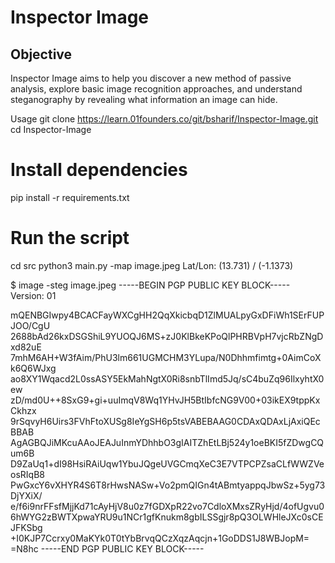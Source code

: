 # Inspector Image

## Objective

Inspector Image aims to help you discover a new method of passive analysis, explore basic image recognition approaches, and understand steganography by revealing what information an image can hide.

Usage
 git clone https://learn.01founders.co/git/bsharif/Inspector-Image.git
 cd Inspector-Image

# Install dependencies
 pip install -r requirements.txt
 
# Run the script
 cd src
 python3 main.py -map image.jpeg
Lat/Lon: (13.731) / (-1.1373)

$ image -steg image.jpeg
-----BEGIN PGP PUBLIC KEY BLOCK-----
Version: 01

mQENBGIwpy4BCACFayWXCgHH2QqXkicbqD1ZlMUALpyGxDFiWh1SErFUPJOO/CgU
2688bAd26kxDSGShiL9YUOQJ6MS+zJ0KlBkeKPoQlPHRBVpH7vjcRbZNgDxd82uE
7mhM6AH+W3fAim/PhU3lm661UGMCHM3YLupa/N0Dhhmfimtg+0AimCoXk6Q6WJxg
ao8XY1Wqacd2L0ssASY5EkMahNgtX0Ri8snbTlImd5Jq/sC4buZq96IlxyhtX0ew
zD/md0U++8SxG9+gi+uuImqV8Wq1YHvJH5BtIbfcNG9V00+03ikEX9tppKxCkhzx
9rSqvyH6Uirs3FVhFtoXUSg8IeYgSH6p5tsVABEBAAG0CDAxQDAxLjAxiQEcBBAB
AgAGBQJiMKcuAAoJEAJuInmYDhhbO3gIAITZhEtLBj524y1oeBKI5fZDwgCQum6B
D9ZaUq1+dI98HsiRAiUqw1YbuJQgeUVGCmqXeC3E7VTPCPZsaCLfWWZVeosRIqB8
PwGxcY6vXHYR4S6T8rHwsNASw+Vo2pmQIGn4tABmtyappqJbwSz+5yg73DjYXiX/
e/f6i9nrFFsfMjjKd71cAyHjV8u0z7fGDXpR22vo7CdloXMxsZRyHjd/4ofUgvu0
6hWYG2zBWTXpwaYRU9u1NCr1gfKnukm8gbILSSgjr8pQ3OLWHleJXc0sCEJFKSbg
+I0KJP7Ccrxy0MaKYk0T0tYbBrvqQCzXqzAqcjn+1GoDDS1J8WBJopM=
=N8hc
-----END PGP PUBLIC KEY BLOCK-----
